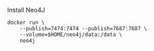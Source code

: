 Install Neo4J

```
docker run \
    --publish=7474:7474 --publish=7687:7687 \
    --volume=$HOME/neo4j/data:/data \
    neo4j
```
